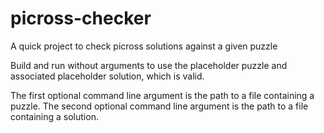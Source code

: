 # picross-checker
A quick project to check picross solutions against a given puzzle

Build and run without arguments to use the placeholder puzzle and associated placeholder solution, which is valid.

The first optional command line argument is the path to a file containing a puzzle. The second optional command line argument is the path to a file containing a solution.